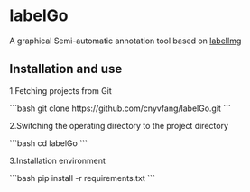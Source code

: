 <h1>labelGo</h1>
<p>A graphical Semi-automatic annotation tool based on <a href="https://github.com/tzutalin/labelImg">labelImg</a></p>

## Installation and use
<p>1.Fetching projects from Git</p>
```bash
git clone https://github.com/cnyvfang/labelGo.git
```
<p>2.Switching the operating directory to the project directory</p>
```bash
cd labelGo
```
<p>3.Installation environment</p>
```bash
pip install -r requirements.txt
```
<p></p>
<p></p>
